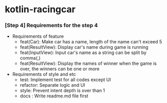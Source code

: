 # kotlin-racingcar

### [Step 4] Requirements for the step 4

+ Requirements of feature
  + feat(Car): Make car has a name, length of the name can't exceed 5
  + feat(ResultView): Display car's name during game is running
  + feat(InputView): Input car's name as a string can be split by comma(,)  
  + feat(ResultView): Display the names of winner when the game is over, the winners can be one or more
+ Requirements of style and etc
  + test: Implement test for all codes except UI
  + refactor: Separate logic and UI
  + style: Prevent intent depth is over than 1
  + docs : Write readme.md file first
